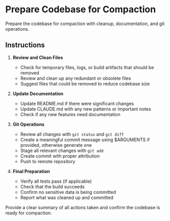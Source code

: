 # Prepare Codebase for Compaction

Prepare the codebase for compaction with cleanup, documentation, and git operations.

## Instructions

1. **Review and Clean Files**
   - Check for temporary files, logs, or build artifacts that should be removed
   - Review and clean up any redundant or obsolete files  
   - Suggest files that could be removed to reduce codebase size

2. **Update Documentation**
   - Update README.md if there were significant changes
   - Update CLAUDE.md with any new patterns or important notes
   - Check if any new features need documentation

3. **Git Operations**
   - Review all changes with `git status` and `git diff`
   - Create a meaningful commit message using $ARGUMENTS if provided, otherwise generate one
   - Stage all relevant changes with `git add`
   - Create commit with proper attribution
   - Push to remote repository

4. **Final Preparation** 
   - Verify all tests pass (if applicable)
   - Check that the build succeeds  
   - Confirm no sensitive data is being committed
   - Report what was cleaned up and committed

Provide a clear summary of all actions taken and confirm the codebase is ready for compaction.